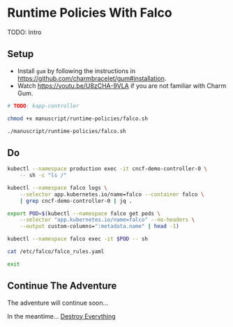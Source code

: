 # Runtime Policies With Falco

TODO: Intro

## Setup

* Install `gum` by following the instructions in https://github.com/charmbracelet/gum#installation.
* Watch https://youtu.be/U8zCHA-9VLA if you are not familiar with Charm Gum.

```bash
# TODO: kapp-controller

chmod +x manuscript/runtime-policies/falco.sh

./manuscript/runtime-policies/falco.sh
```

## Do

```bash
kubectl --namespace production exec -it cncf-demo-controller-0 \
    -- sh -c "ls /"

kubectl --namespace falco logs \
    --selector app.kubernetes.io/name=falco --container falco \
    | grep cncf-demo-controller-0 | jq .

export POD=$(kubectl --namespace falco get pods \
    --selector "app.kubernetes.io/name=falco" --no-headers \
    --output custom-columns=":metadata.name" | head -1)

kubectl --namespace falco exec -it $POD -- sh

cat /etc/falco/falco_rules.yaml

exit
```

## Continue The Adventure

The adventure will continue soon...

In the meantime... [Destroy Everything](../destroy/security.md)
